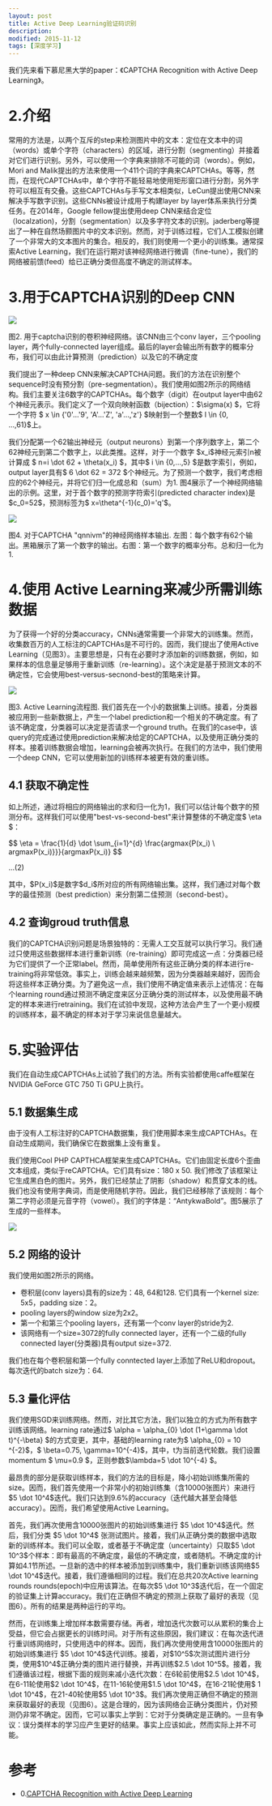 ```yaml
---
layout: post
title: Active Deep Learning验证码识别
description: 
modified: 2015-11-12
tags: [深度学习]
---
```


我们先来看下慕尼黑大学的paper：《CAPTCHA Recognition with Active Deep Learning》。

# 2.介绍

常用的方法是，以两个互斥的step来检测图片中的文本：定位在文本中的词（words）或单个字符（characters）的区域，进行分割（segmenting）并接着对它们进行识别。另外，可以使用一个字典来排除不可能的词（words）。例如，Mori and Malik提出的方法来使用一个411个词的字典来CAPTCHAs。等等，然而，在现代CAPTCHAs中，单个字符不能轻易地使用矩形窗口进行分割，另外字符可以相互有交叠。这些CAPTCHAs与手写文本相类似，LeCun提出使用CNN来解决手写数字识别。这些CNNs被设计成用于构建layer by layer体系来执行分类任务。在2014年，Google fellow提出使用deep CNN来结合定位（localzation)，分割（segmentation）以及多字符文本的识别。jaderberg等提出了一种在自然场颢图片中的文本识别。然而，对于训练过程，它们人工模拟创建了一个非常大的文本图片的集合。相反的，我们则使用一个更小的训练集。通常探索Active Learning，我们在运行期对该神经网络进行微调（fine-tune），我们的网络被前馈(feed）给已正确分类但高度不确定的测试样本。

# 3.用于CAPTCHA识别的Deep CNN

<img src="http://pic.yupoo.com/wangdren23/GRpFgn5r/medish.jpg">

图2. 用于captcha识别的卷积神经网络。该CNN由三个conv layer，三个pooling layer，两个fully-connected layer组成。最后的layer会输出所有数字的概率分布，我们可以由此计算预测（prediction）以及它的不确定度

我们提出了一种deep CNN来解决CAPTCHA问题。我们的方法在识别整个sequence时没有预分割（pre-segmentation）。我们使用如图2所示的网络结构。我们主要关注6数字的CAPTCHAs。每个数字（digit）在output layer中由62个神经元表示。我们定义了一个双向映射函数（bijection）：\$\sigma(x) \$，它将一个字符 \$ x \in {'0'...'9', 'A'...'Z', 'a'...,'z'} \$映射到一个整数\$ l \in {0, ...,61}\$上。

我们分配第一个62输出神经元（output neurons）到第一个序列数字上，第二个62神经元到第二个数字上，以此类推。这样，对于一个数字 \$x_i\$神经元索引n被计算成 \$ n=i \dot 62 + \theta(x_i) \$，其中\$ i \in {0,...,5} \$是数字索引，例如，output layer具有\$ 6 \dot 62 = 372 \$个神经元。为了预测一个数字，我们考虑相应的62个神经元，并将它们归一化成总和（sum）为1. 图4展示了一个神经网络输出的示例。这里，对于首个数字的预测字符索引(predicted character index)是\$c_0=52\$，预测标签为\$ x=\theta^{-1}(c_0)='q'\$。

<img src="http://pic.yupoo.com/wangdren23/GRpVTAbj/medish.jpg">

图4. 对于CAPTCHA "qnnivm"的神经网络样本输出. 左图：每个数字有62个输出。黑箱展示了第一个数字的输出。右图：第一个数字的概率分布。总和归一化为1.

# 4.使用 Active Learning来减少所需训练数据

为了获得一个好的分类accuracy，CNNs通常需要一个非常大的训练集。然而，收集数百万的人工标注的CAPTCHAs是不可行的。因而，我们提出了使用Active Learning（见图3）。主要思想是，只有在必要时才添加新的训练数据，例如，如果样本的信息量足够用于重新训练（re-learning）。这个决定是基于预测文本的不确定性，它会使用best-versus-secnond-best的策略来计算。

<img src="http://pic.yupoo.com/wangdren23/GRpIrgS1/medish.jpg">

图3. Active Learning流程图. 我们首先在一个小的数据集上训练。接着，分类器被应用到一些新数据上，产生一个label prediction和一个相关的不确定度。有了该不确定度，分类器可以决定是否请求一个ground truth。在我们的case中，该query的完成通过使用prediction来解决给定的CAPTCHA，以及使用正确分类的样本。接着训练数据会增加，learning会被再次执行。在我们的方法中，我们使用一个deep CNN，它可以使用新加的训练样本被更有效的重训练。

## 4.1 获取不确定性

如上所述，通过将相应的网络输出的求和归一化为1，我们可以估计每个数字的预测分布。这样我们可以使用"best-vs-second-best"来计算整体的不确定度\$ \eta \$：

$$
\eta = \frac{1}{d} \dot \sum_{i=1}^{d} \frac{argmax{P(x_i) \ argmaxP(x_i)}}}{argmaxP(x_i)}
$$

...(2)

其中，\$P(x_i)\$是数字\$d_i\$所对应的所有网络输出集。这样，我们通过对每个数字的最佳预测（best prediction）来分割第二佳预测（second-best）。

## 4.2 查询groud truth信息

我们的CAPTCHA识别问题是场景独特的：无需人工交互就可以执行学习。我们通过只使用这些数据样本进行重新训练（re-training）即可完成这一点：分类器已经为它们提供了一个正常label。然而，简单使用所有这些正确分类的样本进行re-training将非常低效。事实上，训练会越来越频繁，因为分类器越来越好，因而会将这些样本正确分类。为了避免这一点，我们使用不确定值来表示上述情况：在每个learning round通过预测不确定度来区分正确分类的测试样本，以及使用最不确定的样本来进行retraining。我们在试验中发现，这种方法会产生了一个更小规模的训练样本，最不确定的样本对于学习来说信息量越大。

# 5.实验评估

我们在自动生成CAPTCHAs上试验了我们的方法。所有实验都使用caffe框架在NVIDIA GeForce GTC 750 Ti GPU上执行。

## 5.1 数据集生成

由于没有人工标注好的CAPTCHA数据集，我们使用脚本来生成CAPTCHAs。在自动生成期间，我们确保它在数据集上没有重复。

我们使用Cool PHP CAPTHCA框架来生成CAPTCHAs。它们由固定长度6个歪曲文本组成，类似于reCAPTCHA。它们具有size：180 x 50. 我们修改了该框架让它生成黑白色的图片。另外，我们已经禁止了阴影（shadow）和贯穿文本的线。我们也没有使用字典词，而是使用随机字符。因此，我们已经移除了该规则：每个第二字符必须是元音字符（vowel）。我们的字体是：“AntykwaBold”。图5展示了生成的一些样本。

<img src="http://pic.yupoo.com/wangdren23/GRpX4kD7/medish.jpg">

## 5.2 网络的设计

我们使用如图2所示的网络。

- 卷积层(conv layers)具有的size为：48, 64和128. 它们具有一个kernel size: 5x5，padding size：2。
- pooling layers的window size为2x2。
- 第一个和第三个pooling layers，还有第一个conv layer的stride为2. 
- 该网络有一个size=3072的fully connected layer，还有一个二级的fully connected layer(分类器)具有output size=372.

我们也在每个卷积层和第一个fully conntected layer上添加了ReLU和dropout。每次迭代的batch size为：64.

## 5.3 量化评估

我们使用SGD来训练网络。然而，对比其它方法，我们以独立的方式为所有数字训练该网络。learning rate通过\$ \alpha = \alpha_{0} \dot (1+\gamma \dot t)^{-\beta} \$的方式变更，其中，基础的learning rate为\$ \alpha_{0} = 10 ^{-2}\$，\$ \beta=0.75, \gamma=10^{-4}\$，其中，t为当前迭代轮数。我们设置momentum \$ \mu=0.9 \$，正则参数\$\lambda=5 \dot 10^{-4} \$。

最昂贵的部分是获取训练样本，我们的方法的目标是，降小初始训练集所需的size。因而，我们首先使用一个非常小的初始训练集（含10000张图片）来进行 \$5 \dot 10^4\$迭代。我们只达到9.6%的accuracy（迭代越大甚至会降低accuracy）。因而，我们希望使用Active Learning。

首先，我们再次使用含10000张图片的初始训练集进行 \$5 \dot 10^4\$迭代。然后，我们分类 \$5 \dot 10^4\$ 张测试图片。接着，我们从正确分类的数据中选取新的训练样本。我们可以全取，或者基于不确定度（uncertainty）只取\$5 \dot 10^3\$个样本：即有最高的不确定度，最低的不确定度，或者随机。不确定度的计算如4.1节所述。一旦新的选中的样本被添加到训练集中，我们重新训练该网络\$5 \dot 10^4\$迭代。接着，我们遵循相同的过程。我们在总共20次Active learning rounds rounds(epoch)中应用该算法。在每次\$5 \dot 10^3\$迭代后，在一个固定的验证集上计算accuracy。我们在正确但不确定的预测上获取了最好的表现（见图6）。所有的结果是两种运行的平均。

然而，在训练集上增加样本数需要存储。再者，增加迭代次数可以从累积的集合上受益，但它会占据更长的训练时间。对于所有这些原因，我们建议：在每次迭代进行重训练网络时，只使用选中的样本。因而，我们再次使用使用含10000张图片的初始训练集进行 \$5 \dot 10^4\$迭代训练。接着，对\$10^5\$次测试图片进行分类，使用\$10^4\$正确分类的图片进行替换，并再训练\$2.5 \dot 10^5\$。接着，我们遵循该过程，根据下面的规则来减小迭代次数：在6轮前使用\$2.5 \dot 10^4\$，在6-11轮使用\$2 \dot 10^4\$，在11-16轮使用\$1.5 \dot 10^4\$，在16-21轮使用\$ 1 \dot 10^4\$，在21-40轮使用\$5 \dot 10^3\$。我们再次使用正确但不确定的预测来获取最好的表现（见图6）。这是合理的，因为该网络会正确分类图片，仍对预测仍非常不确定。因而，它可以事实上学到：它对于分类确定是正确的。一旦有争议：误分类样本的学习应产生更好的结果。事实上应该如此，然而实际上并不可能。


# 参考

- 0.[CAPTCHA Recognition with Active Deep Learning](https://www.google.com.hk/url?sa=t&rct=j&q=&esrc=s&source=web&cd=1&cad=rja&uact=8&ved=0ahUKEwiYrqy28ZfXAhXFTrwKHc6fDT4QFggsMAA&url=%68%74%74%70%73%3a%2f%2f%76%69%73%69%6f%6e%2e%69%6e%2e%74%75%6d%2e%64%65%2f%5f%6d%65%64%69%61%2f%73%70%65%7a%69%61%6c%2f%62%69%62%2f%73%74%61%72%6b%2d%67%63%70%72%31%35%2e%70%64%66&usg=AOvVaw2F4P4WkfNXDLPgG4t9cOf1)
